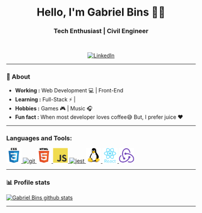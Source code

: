 <h1 align="center"> Hello, I'm Gabriel Bins 👨‍💻 </h1>

<h3 align="center">  Tech Enthusiast | Civil Engineer </h3> <br>

<p align="center"> 
<a href="https://www.linkedin.com/in/gabrielbins/"><img alt="LinkedIn" src="https://img.shields.io/badge/-Gabriel_Bins-blue?style=flat-square&logo=Linkedin&logoColor=white&link=https://www.linkedin.com/in/gabrielbins/"></a>
</p>

---------------------------------------------------------------------------------------------------------------------------------------------------------------------------------
### 🤔 About
-  **Working :**  Web Development :computer: | Front-End
-  **Learning :** Full-Stack :zap: | 	
-  **Hobbies :** Games 🎮 | Music :headphones:
-  **Fun fact :** When most developer loves coffee:sweat_smile: But, I prefer juice :heart: 

---------------------------------------------------------------------------------------------------------------------------------------------------------------------------------
<h3 align="left">Languages and Tools:</h3>
<p align="left"> <a href="https://www.w3schools.com/css/" target="_blank" rel="noreferrer"> <img src="https://raw.githubusercontent.com/devicons/devicon/master/icons/css3/css3-original-wordmark.svg" alt="css3" width="40" height="40"/> </a> <a href="https://git-scm.com/" target="_blank" rel="noreferrer"> <img src="https://www.vectorlogo.zone/logos/git-scm/git-scm-icon.svg" alt="git" width="40" height="40"/> </a> <a href="https://www.w3.org/html/" target="_blank" rel="noreferrer"> <img src="https://raw.githubusercontent.com/devicons/devicon/master/icons/html5/html5-original-wordmark.svg" alt="html5" width="40" height="40"/> </a> <a href="https://developer.mozilla.org/en-US/docs/Web/JavaScript" target="_blank" rel="noreferrer"> <img src="https://raw.githubusercontent.com/devicons/devicon/master/icons/javascript/javascript-original.svg" alt="javascript" width="40" height="40"/> </a> <a href="https://jestjs.io" target="_blank" rel="noreferrer"> <img src="https://www.vectorlogo.zone/logos/jestjsio/jestjsio-icon.svg" alt="jest" width="40" height="40"/> </a> <a href="https://www.linux.org/" target="_blank" rel="noreferrer"> <img src="https://raw.githubusercontent.com/devicons/devicon/master/icons/linux/linux-original.svg" alt="linux" width="40" height="40"/> </a> <a href="https://reactjs.org/" target="_blank" rel="noreferrer"> <img src="https://raw.githubusercontent.com/devicons/devicon/master/icons/react/react-original-wordmark.svg" alt="react" width="40" height="40"/> </a> <a href="https://redux.js.org" target="_blank" rel="noreferrer"> <img src="https://raw.githubusercontent.com/devicons/devicon/master/icons/redux/redux-original.svg" alt="redux" width="40" height="40"/> </a> </p>

---------------------------------------------------------------------------------------------------------------------------------------------------------------------------------

### 📊 Profile stats

[![Gabriel Bins github stats](https://github-readme-stats.vercel.app/api?username=gabrielbins&show_icons=true&title_color=fff&icon_color=79ff97&text_color=9f9f9f&bg_color=151515)](https://github.com/gabrielbins/github-readme-stats)

-------------------------------------------------------------------------------------------------------------------------------------------------------------------------------
